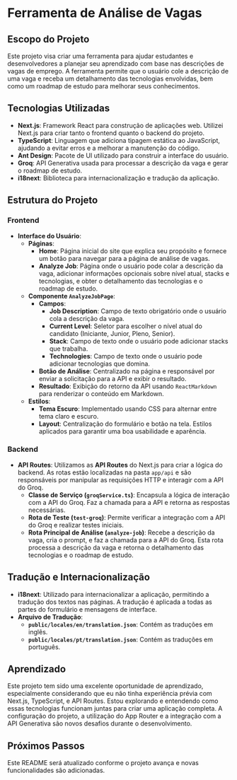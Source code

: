 # Ferramenta de Análise de Vagas

## Escopo do Projeto

Este projeto visa criar uma ferramenta para ajudar estudantes e desenvolvedores a planejar seu aprendizado com base nas descrições de vagas de emprego. A ferramenta permite que o usuário cole a descrição de uma vaga e receba um detalhamento das tecnologias envolvidas, bem como um roadmap de estudo para melhorar seus conhecimentos.

## Tecnologias Utilizadas

- **Next.js**: Framework React para construção de aplicações web. Utilizei Next.js para criar tanto o frontend quanto o backend do projeto.
- **TypeScript**: Linguagem que adiciona tipagem estática ao JavaScript, ajudando a evitar erros e a melhorar a manutenção do código.
- **Ant Design**: Pacote de UI utilizado para construir a interface do usuário.
- **Groq**: API Generativa usada para processar a descrição da vaga e gerar o roadmap de estudo.
- **i18next**: Biblioteca para internacionalização e tradução da aplicação.

## Estrutura do Projeto

### Frontend

- **Interface do Usuário**:
  - **Páginas**:
    - **Home**: Página inicial do site que explica seu propósito e fornece um botão para navegar para a página de análise de vagas.
    - **Analyze Job**: Página onde o usuário pode colar a descrição da vaga, adicionar informações opcionais sobre nível atual, stacks e tecnologias, e obter o detalhamento das tecnologias e o roadmap de estudo.
  - **Componente `AnalyzeJobPage`**: 
    - **Campos**:
      - **Job Description**: Campo de texto obrigatório onde o usuário cola a descrição da vaga.
      - **Current Level**: Seletor para escolher o nível atual do candidato (Iniciante, Junior, Pleno, Senior).
      - **Stack**: Campo de texto onde o usuário pode adicionar stacks que trabalha.
      - **Technologies**: Campo de texto onde o usuário pode adicionar tecnologias que domina.
    - **Botão de Análise**: Centralizado na página e responsável por enviar a solicitação para a API e exibir o resultado.
    - **Resultado**: Exibição do retorno da API usando `ReactMarkdown` para renderizar o conteúdo em Markdown.
  - **Estilos**:
    - **Tema Escuro**: Implementado usando CSS para alternar entre tema claro e escuro.
    - **Layout**: Centralização do formulário e botão na tela. Estilos aplicados para garantir uma boa usabilidade e aparência.

### Backend

- **API Routes**: Utilizamos as **API Routes** do Next.js para criar a lógica do backend. As rotas estão localizadas na pasta `app/api` e são responsáveis por manipular as requisições HTTP e interagir com a API do Groq.
  - **Classe de Serviço (`groqService.ts`)**: Encapsula a lógica de interação com a API do Groq. Faz a chamada para a API e retorna as respostas necessárias.
  - **Rota de Teste (`test-groq`)**: Permite verificar a integração com a API do Groq e realizar testes iniciais.
  - **Rota Principal de Análise (`analyze-job`)**: Recebe a descrição da vaga, cria o prompt, e faz a chamada para a API do Groq. Esta rota processa a descrição da vaga e retorna o detalhamento das tecnologias e o roadmap de estudo.

## Tradução e Internacionalização

- **i18next**: Utilizado para internacionalizar a aplicação, permitindo a tradução dos textos nas páginas. A tradução é aplicada a todas as partes do formulário e mensagens de interface.
- **Arquivo de Tradução**:
  - **`public/locales/en/translation.json`**: Contém as traduções em inglês.
  - **`public/locales/pt/translation.json`**: Contém as traduções em português.

## Aprendizado

Este projeto tem sido uma excelente oportunidade de aprendizado, especialmente considerando que eu não tinha experiência prévia com Next.js, TypeScript, e API Routes. Estou explorando e entendendo como essas tecnologias funcionam juntas para criar uma aplicação completa. A configuração do projeto, a utilização do App Router e a integração com a API Generativa são novos desafios durante o desenvolvimento.

## Próximos Passos

Este README será atualizado conforme o projeto avança e novas funcionalidades são adicionadas.
